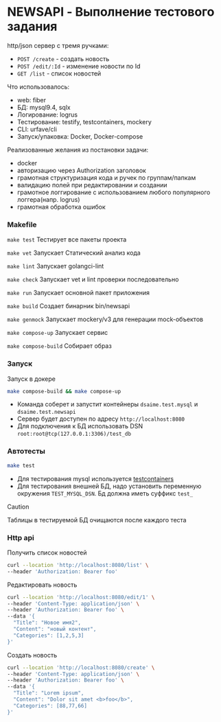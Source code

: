 # NEWSAPI - Выполнение тестового задания

http/json сервер с тремя ручками:
- `POST /create` - создать новость
- `POST /edit/:Id` - изменение новости по Id
- `GET /list` - список новостей

Что использовалось:
- web: fiber
- БД: mysql9.4, sqlx
- Логирование: logrus
- Тестирование: testify, testcontainers, mockery
- CLI: urfave/cli
- Запуск/упаковка: Docker, Docker-compose

Реализованные желания из постановки задачи:
- docker
- авторизацию через Authorization заголовок
- грамотная структуризация кода и ручек по группам/папкам
- валидацию полей при редактировании и создании
- грамотное логгирование с использованием любого популярного логгера(напр. logrus)
- грамотная обработка ошибок

### Makefile

`make test` Тестирует все пакеты проекта

`make vet` Запускает Статический анализ кода

`make lint` Запускает golangci-lint

`make check` Запускает vet и lint проверки последовательно

`make run` Запускает основной пакет приложения

`make build` Создает бинарник bin/newsapi

`make genmock` Запускает mockery/v3 для генерации mock-объектов

`make compose-up` Запускает сервис

`make compose-build` Собирает образ

### Запуск

Запуск в докере
```sh
make compose-build && make compose-up
```
- Команда соберет и запустит контейнеры `dsaime.test.mysql` и `dsaime.test.newsapi`
- Сервер будет доступен по адресу `http://localhost:8080`
- Для подключения к БД использовать DSN `root:root@tcp(127.0.0.1:3306)/test_db`


### Автотесты

```sh
make test
```
- Для тестирования mysql используется [testcontainers](https://golang.testcontainers.org/modules/mysql/)
- Для тестирования внешней БД, надо установить переменную окружения `TEST_MYSQL_DSN`. Бд должна иметь суффикс `test_`

> [!CAUTION]
> Таблицы в тестируемой БД очищаются после каждого теста

### Http api

Получить список новостей
```sh
curl --location 'http://localhost:8080/list' \
--header 'Authorization: Bearer foo'
```

Редактировать новость
```sh
curl --location 'http://localhost:8080/edit/1' \
--header 'Content-Type: application/json' \
--header 'Authorization: Bearer foo' \
--data '{
  "Title": "Новое имя2",
  "Content": "новый контент",
  "Categories": [1,2,5,3]
}'
```

Создать новость
```sh
curl --location 'http://localhost:8080/create' \
--header 'Content-Type: application/json' \
--header 'Authorization: Bearer foo' \
--data '{
  "Title": "Lorem ipsum",
  "Content": "Dolor sit amet <b>foo</b>",
  "Categories": [88,77,66]
}'
```